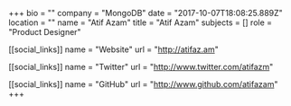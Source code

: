 +++
bio = ""
company = "MongoDB"
date = "2017-10-07T18:08:25.889Z"
location = ""
name = "Atif Azam"
title = "Atif Azam"
subjects = []
role = "Product Designer"

[[social_links]]
  name = "Website"
  url = "http://atifaz.am"

[[social_links]]
  name = "Twitter"
  url = "http://www.twitter.com/atifazm"

[[social_links]]
  name = "GitHub"
  url = "http://www.github.com/atifazam"
+++
